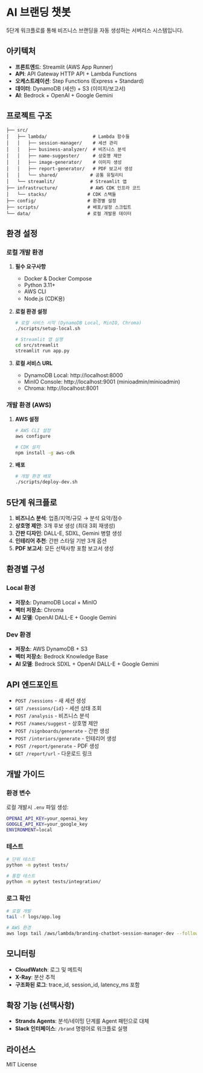# AI 브랜딩 챗봇

5단계 워크플로를 통해 비즈니스 브랜딩을 자동 생성하는 서버리스 시스템입니다.

## 아키텍처

- **프론트엔드**: Streamlit (AWS App Runner)
- **API**: API Gateway HTTP API + Lambda Functions
- **오케스트레이션**: Step Functions (Express + Standard)
- **데이터**: DynamoDB (세션) + S3 (이미지/보고서)
- **AI**: Bedrock + OpenAI + Google Gemini

## 프로젝트 구조

```
├── src/
│   ├── lambda/                 # Lambda 함수들
│   │   ├── session-manager/    # 세션 관리
│   │   ├── business-analyzer/  # 비즈니스 분석
│   │   ├── name-suggester/     # 상호명 제안
│   │   ├── image-generator/    # 이미지 생성
│   │   ├── report-generator/   # PDF 보고서 생성
│   │   └── shared/            # 공통 유틸리티
│   └── streamlit/             # Streamlit 앱
├── infrastructure/            # AWS CDK 인프라 코드
│   └── stacks/               # CDK 스택들
├── config/                   # 환경별 설정
├── scripts/                  # 배포/설정 스크립트
└── data/                     # 로컬 개발용 데이터
```

## 환경 설정

### 로컬 개발 환경

1. **필수 요구사항**
   - Docker & Docker Compose
   - Python 3.11+
   - AWS CLI
   - Node.js (CDK용)

2. **로컬 환경 설정**
   ```bash
   # 로컬 서비스 시작 (DynamoDB Local, MinIO, Chroma)
   ./scripts/setup-local.sh
   
   # Streamlit 앱 실행
   cd src/streamlit
   streamlit run app.py
   ```

3. **로컬 서비스 URL**
   - DynamoDB Local: http://localhost:8000
   - MinIO Console: http://localhost:9001 (minioadmin/minioadmin)
   - Chroma: http://localhost:8001

### 개발 환경 (AWS)

1. **AWS 설정**
   ```bash
   # AWS CLI 설정
   aws configure
   
   # CDK 설치
   npm install -g aws-cdk
   ```

2. **배포**
   ```bash
   # 개발 환경 배포
   ./scripts/deploy-dev.sh
   ```

## 5단계 워크플로

1. **비즈니스 분석**: 업종/지역/규모 → 분석 요약/점수
2. **상호명 제안**: 3개 후보 생성 (최대 3회 재생성)
3. **간판 디자인**: DALL-E, SDXL, Gemini 병렬 생성
4. **인테리어 추천**: 간판 스타일 기반 3개 옵션
5. **PDF 보고서**: 모든 선택사항 포함 보고서 생성

## 환경별 구성

### Local 환경
- **저장소**: DynamoDB Local + MinIO
- **벡터 저장소**: Chroma
- **AI 모델**: OpenAI DALL-E + Google Gemini

### Dev 환경  
- **저장소**: AWS DynamoDB + S3
- **벡터 저장소**: Bedrock Knowledge Base
- **AI 모델**: Bedrock SDXL + OpenAI DALL-E + Google Gemini

## API 엔드포인트

- `POST /sessions` - 새 세션 생성
- `GET /sessions/{id}` - 세션 상태 조회
- `POST /analysis` - 비즈니스 분석
- `POST /names/suggest` - 상호명 제안
- `POST /signboards/generate` - 간판 생성
- `POST /interiors/generate` - 인테리어 생성
- `POST /report/generate` - PDF 생성
- `GET /report/url` - 다운로드 링크

## 개발 가이드

### 환경 변수

로컬 개발시 `.env` 파일 생성:
```bash
OPENAI_API_KEY=your_openai_key
GOOGLE_API_KEY=your_google_key
ENVIRONMENT=local
```

### 테스트

```bash
# 단위 테스트
python -m pytest tests/

# 통합 테스트
python -m pytest tests/integration/
```

### 로그 확인

```bash
# 로컬 개발
tail -f logs/app.log

# AWS 환경
aws logs tail /aws/lambda/branding-chatbot-session-manager-dev --follow
```

## 모니터링

- **CloudWatch**: 로그 및 메트릭
- **X-Ray**: 분산 추적
- **구조화된 로그**: trace_id, session_id, latency_ms 포함

## 확장 기능 (선택사항)

- **Strands Agents**: 분석/네이밍 단계를 Agent 패턴으로 대체
- **Slack 인터페이스**: `/brand` 명령어로 워크플로 실행

## 라이선스

MIT License